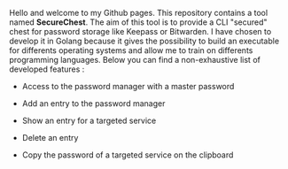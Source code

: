 Hello and welcome to my Github pages. This repository contains a tool named **SecureChest**. The aim of this tool is to provide a CLI "secured" chest for password storage like Keepass or Bitwarden. I have chosen to develop it in Golang because it gives the possibility to build an executable for differents operating systems and allow me to train on differents programming languages. Below you can find a non-exhaustive list of developed features :

- Access to the password manager with a master password

- Add an entry to the password manager

- Show an entry for a targeted service

- Delete an entry

- Copy the password of a targeted service on the clipboard
